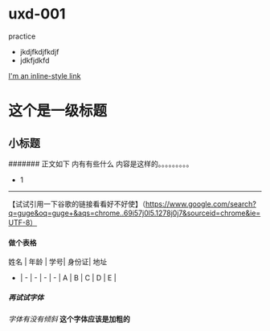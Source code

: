 # uxd-001
practice

* jkdjfkdjfkdjf
* jdkfjdkfd

[I'm an inline-style link](https://www.google.com)
# 这个是一级标题 
## 小标题
####### 正文如下 内有有些什么
内容是这样的。。。。。。。。。
* 1 
_______________
【试试引用一下谷歌的链接看看好不好使】（https://www.google.com/search?q=guge&oq=guge+&aqs=chrome..69i57j0l5.1278j0j7&sourceid=chrome&ie=UTF-8）

#### 做个表格
姓名 | 年龄 | 学号| 身份证| 地址
- | - | - | - | - |
A | B | C | D | E |

##### 再试试字体
_字体有没有倾斜_  __这个字体应该是加粗的__

~~~~划掉这些字~~~~
